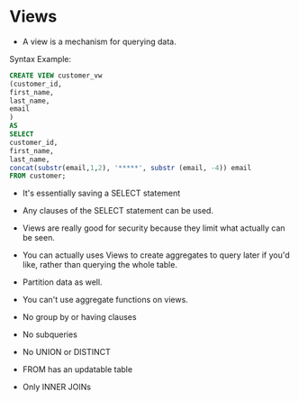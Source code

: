 # Views
- A view is a mechanism for querying data. 

Syntax Example: 
```sql 
CREATE VIEW customer_vw
(customer_id,
first_name,
last_name,
email
)
AS
SELECT
customer_id,
first_name,
last_name,
concat(substr(email,1,2), '*****', substr (email, -4)) email
FROM customer;
```

- It's essentially saving a SELECT statement
- Any clauses of the SELECT statement can be used. 
- Views are really good for security because they limit what actually can be seen. 
- You can actually uses Views to create aggregates to query later if you'd like, rather than querying the whole table. 
- Partition data as well. 

- You can't use aggregate functions on views. 
- No group by or having clauses 
- No subqueries 
- No UNION or DISTINCT 
- FROM has an updatable table 
- Only INNER JOINs 
